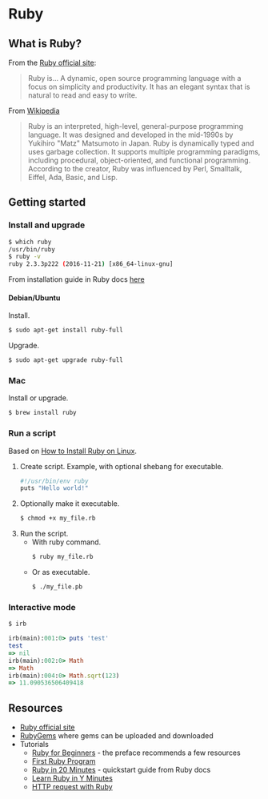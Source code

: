 # Ruby

## What is Ruby?

From the [Ruby official site](https://www.ruby-lang.org/en/):

> Ruby is...
> A dynamic, open source programming language with a focus on simplicity and productivity. It has an elegant syntax that is natural to read and easy to write.

From [Wikipedia](https://en.wikipedia.org/wiki/Ruby_(programming_language))

> Ruby is an interpreted, high-level, general-purpose programming language. It was designed and developed in the mid-1990s by Yukihiro "Matz" Matsumoto in Japan.
> Ruby is dynamically typed and uses garbage collection. It supports multiple programming paradigms, including procedural, object-oriented, and functional programming. According to the creator, Ruby was influenced by Perl, Smalltalk, Eiffel, Ada, Basic, and Lisp.

## Getting started

### Install and upgrade

```bash
$ which ruby
/usr/bin/ruby
$ ruby -v
ruby 2.3.3p222 (2016-11-21) [x86_64-linux-gnu]
```

From installation guide in Ruby docs [here](https://www.ruby-lang.org/en/documentation/installation/#package-management-systems)

#### Debian/Ubuntu

Install.

```bash
$ sudo apt-get install ruby-full
```

Upgrade.

```bash
$ sudo apt-get upgrade ruby-full
```

### Mac

Install or upgrade.
```bash
$ brew install ruby
```


### Run a script

Based on [How to Install Ruby on Linux](https://www.thoughtco.com/instal-ruby-on-linux-2908370).

1. Create script. Example, with optional shebang for executable.
    ```bash
    #!/usr/bin/env ruby
    puts "Hello world!"
    ```
2. Optionally make it executable.
    ```bash
    $ chmod +x my_file.rb
    ```
2. Run the script.
    - With ruby command.
        ```bash
        $ ruby my_file.rb
        ```
    - Or as executable.
        ```bash
        $ ./my_file.pb
        ```

### Interactive mode

```bash
$ irb
```
```ruby
irb(main):001:0> puts 'test'
test
=> nil
irb(main):002:0> Math
=> Math
irb(main):004:0> Math.sqrt(123)
=> 11.090536506409418
```

## Resources

- [Ruby official site](https://www.ruby-lang.org/en/)
- [RubyGems](https://rubygems.org/) where gems can be uploaded and downloaded
- Tutorials
    - [Ruby for Beginners](http://ruby-for-beginners.rubymonstas.org/) - the preface recommends a few resources
    - [First Ruby Program](http://rubylearning.com/satishtalim/first_ruby_program.html)
    - [Ruby in 20 Minutes](https://www.ruby-lang.org/en/documentation/quickstart/) - quickstart guide from Ruby docs
    - [Learn Ruby in Y Minutes](https://learnxinyminutes.com/docs/ruby/)
    - [HTTP request with Ruby](https://www.rubyguides.com/2018/08/ruby-http-request/)
